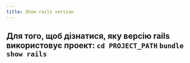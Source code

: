 ```yaml
---
title: Show rails version
---
```


**Для того, щоб дізнатися, яку версію rails використовує проект:**
`cd PROJECT_PATH`
`bundle show rails`
-----
